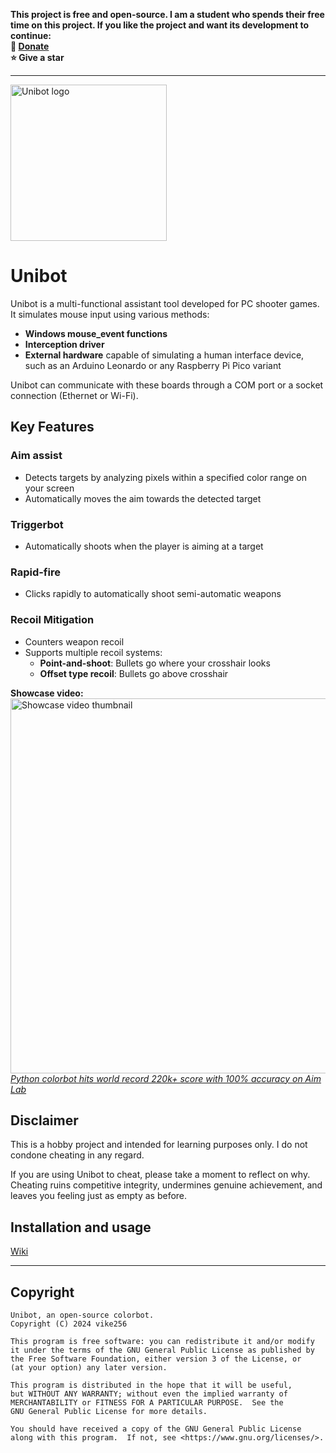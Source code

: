 **This project is free and open-source. I am a student who spends their free time on this project. If you like the project and want its development to continue:**  
**🎁 [Donate](https://github.com/vike256#donations)**   
**⭐ Give a star**  

---


<img src=https://i.imgur.com/c55L14T.png alt="Unibot logo" width="250"> 

# Unibot

Unibot is a multi-functional assistant tool developed for PC shooter games. It simulates mouse input using various methods:  
- **Windows mouse_event functions**
- **Interception driver**
- **External hardware** capable of simulating a human interface device, such as an Arduino Leonardo or any Raspberry Pi Pico variant

Unibot can communicate with these boards through a COM port or a socket connection (Ethernet or Wi-Fi).

## Key Features  

### Aim assist
- Detects targets by analyzing pixels within a specified color range on your screen
- Automatically moves the aim towards the detected target

### Triggerbot
- Automatically shoots when the player is aiming at a target

### Rapid-fire
- Clicks rapidly to automatically shoot semi-automatic weapons

### Recoil Mitigation
- Counters weapon recoil
- Supports multiple recoil systems:
  - **Point-and-shoot**: Bullets go where your crosshair looks
  - **Offset type recoil**: Bullets go above crosshair
  
**Showcase video:**  
<a href="https://youtube.com/watch?v=8LUBfXCIu6I" target=_blank><img src="https://i.imgur.com/tNO8ZMF.png" alt="Showcase video thumbnail" width="600"></a>    
[*Python colorbot hits world record 220k+ score with 100% accuracy on Aim Lab*](https://youtube.com/watch?v=8LUBfXCIu6I)

## Disclaimer
  
This is a hobby project and intended for learning purposes only. I do not condone cheating in any regard. 

If you are using Unibot to cheat, please take a moment to reflect on why. Cheating ruins competitive integrity, undermines genuine achievement, and leaves you feeling just as empty as before.

## Installation and usage
[Wiki](https://github.com/vike256/Unibot/wiki/Guide)  

---

## Copyright
```
Unibot, an open-source colorbot.
Copyright (C) 2024 vike256

This program is free software: you can redistribute it and/or modify
it under the terms of the GNU General Public License as published by
the Free Software Foundation, either version 3 of the License, or
(at your option) any later version.

This program is distributed in the hope that it will be useful,
but WITHOUT ANY WARRANTY; without even the implied warranty of
MERCHANTABILITY or FITNESS FOR A PARTICULAR PURPOSE.  See the
GNU General Public License for more details.

You should have received a copy of the GNU General Public License
along with this program.  If not, see <https://www.gnu.org/licenses/>.
```
